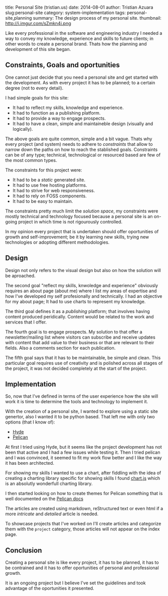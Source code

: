 title: Personal Site (tristian.us)
date: 2014-08-01
author: Tristian Azuara
slug:personal-site
category: system-implementation
tags: personal-site,planning
summary: The design process of my personal site.
thumbnail: http://i.imgur.com/sZmkn4i.png

Like every professional in the software and engineering industry I needed a way to convey
my knowledge, experience and skills to future clients; in other words to create a personal brand. 
Thats how the planning and development of this site began.

## Constraints, Goals and oportunities

One cannot just decide that you need a personal site and get started with the development. As with every project it has to be 
planned; to a certain degree (not to every detail).

I had simple goals for this site:

 * It had to reflect my skills, knowledge and experience.
 * It had to function as a publishing platform.
 * It had to provide a way to engage prospects.
 * It had to have a clean, simple and maintaineble design (visually and logically).

The above goals are quite common, simple and a bit vague. Thats why every project (and system) 
needs to adhere to *constraints* that allow to narrow down the paths on how to reach
the stablished goals. Constraints can be of any type; technical, technological or resourced based are few of 
the most common types.

The constraints for this project were:

 * It had to be a *static* generated site.
 * It had to use free hosting platforms.
 * It had to strive for web responsiveness.
 * It had to rely on FOSS components.
 * It had to be easy to maintain.

The constraints pretty much limit the _solution space_, my constraints were mostly technical and technology 
focused because a personal site is an on-going project in which time is not rigourously controlled.

In my opinion every project that is undertaken should offer oportunities of growth and self-improvement; be it
by learning new skills, trying new technologies or adopting different methodologies.

## Design

Design not only refers to the visual design but also on how the solution will be aproached.

The second goal "reflect my skills, knwoledge and experience" obviously requires an about page (about me)
where I list my areas of expertise and how I've developed my self profesionally and technically. 
I had an objective for my about page; It had to use charts to represent my knowledge.

The third goal defines it as a _publishing_ platform; that involves having content produced peridically.
Content would be related to the work and services that I offer.

The fourth goal is to engage prospects. My solution to that offer a newsletter/mailing list where 
visitors can subscribe and receive updates with content that add value to their business or that are
relevant to their fields. Also a comments section for each publication.

The fifth goal says that it has to be maintainable, be simple and clean. This particular goal 
requires use of creativity and is polished across all stages of the project, it was not decided
completely at the start of the project.

## Implementation

So, now that I've defined in terms of the user experience how the site will work it is time to determine
the tools and technology to implement it.

With the creation of a personal site, I wanted to explore using a static site genertor, also I wanted it 
to be python based. That left me with only two options (that I know of):

 * [Hyde][1]
 * [Pelican][2]

At first I tried using Hyde, but it seems like the project development has not been that active and I had 
a few issues while testing it. Then I tried pelican and I was convinced, it seemed to fit my work flow better
and I like the way it has been architected.

For showing my skills I wanted to use a chart, after fiddling with the idea of creating a charting library specific for showing skills
I found [chart.js][3] which is an absolutly wonderfull charting library.

I then started looking on how to create themes for Pelican something that is well documented on the [Pelican docs][4]

The articles are created using markdown, reStructured text or even html if a more *intricate* and *detailed* article is needed.

To showcase projects that I've worked on I'll create articles and categorize them with the `project` category, those articles 
will not appear on the index page.

## Conclusion

Creating a personal site is like every project, it has to be planned, it has to be contrained and it 
has to offer oportunities of personal and professional growth.

It is an ongoing project but I believe I've set the guidelines and took advantage of the oportunities it presented.


[1]:https://hyde.github.io/
[2]:http://blog.getpelican.com/
[3]:http://www.chartjs.org/
[4]:http://pelican.readthedocs.org/en/latest/themes.html

